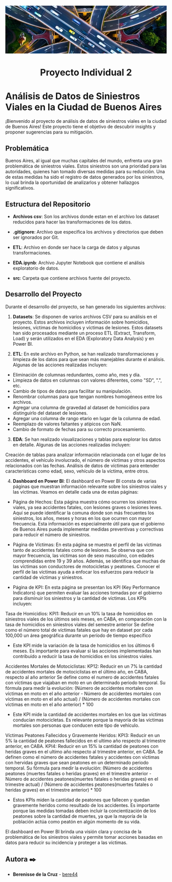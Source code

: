 <p align=center><img src=https://raw.githubusercontent.com/bere44/Proyecto_Individual_2/master/src/vial.jpg><p>


<h1 align="center"> Proyecto Individual 2 </h1>

#  Análisis de Datos de Siniestros Viales en la Ciudad de Buenos Aires


¡Bienvenido al proyecto de análisis de datos de siniestros viales en la ciudad de Buenos Aires! 
Este proyecto tiene el objetivo de descubrir insights y proponer sugerencias para su mitigación.


## Problemática
Buenos Aires, al igual que muchas capitales del mundo, enfrenta una gran problemática de siniestros viales. Estos siniestros son una prioridad para las autoridades, quienes han tomado diversas medidas para su reducción. Una de estas medidas ha sido el registro de datos generados por los siniestros, lo cual brinda la oportunidad de analizarlos y obtener hallazgos significativos.


## Estructura del Repositorio 

-   **Archivos csv**: Son los archivos donde estan en el archivo los dataset reducidos para hacer las transformaciones de los datos.

-   **.gitignore**: Archivo que especifica los archivos y directorios que deben ser ignorados por Git.

-   **ETL**: Archivo en donde ser hace la carga de datos y algunas transformaciones.

-   **EDA.ipynb**: Archivo Jupyter Notebook que contiene el análisis exploratorio de datos.

-   **src**: Carpeta que contiene archivos fuente del proyecto.


## Desarrollo del Proyecto

Durante el desarrollo del proyecto, se han generado los siguientes archivos:

1. **Datasets**: Se disponen de varios archivos CSV para su análisis en el proyecto. Estos archivos incluyen información sobre homicidios, lesiones, víctimas de homicidios y víctimas de lesiones. Estos datasets han sido procesados mediante un proceso ETL (Extract, Transform, Load) y serán utilizados en el EDA (Exploratory Data Analysis) y en Power BI.

2. **ETL**: En este archivo en Python, se han realizado transformaciones y limpieza de los datos para que sean más manejables durante el análisis. Algunas de las acciones realizadas incluyen:

- Eliminación de columnas redundantes, como año, mes y día.
- Limpieza de datos en columnas con valores diferentes, como "SD", ".", etc.
- Cambio de tipos de datos para facilitar su manipulación.
- Renombrar columnas para que tengan nombres homogéneos entre los archivos.
- Agregar una columna de gravedad al dataset de homicidios para distinguirlo del dataset de lesiones.
- Agregar una columna de rango etario en lugar de la columna de edad.
- Reemplazo de valores faltantes y atípicos con NaN.
- Cambio de formato de fechas para su correcto procesamiento.

3. **EDA**: Se han realizado visualizaciones y tablas para explorar los datos en detalle. Algunas de las acciones realizadas incluyen:

Creación de tablas para analizar información relacionada con el lugar de los accidentes, el vehículo involucrado, el número de víctimas y otros aspectos relacionados con las fechas.
Análisis de datos de víctimas para entender características como edad, sexo, vehículo de la víctima, entre otros.

4. **Dashboard en Power BI**:
El dashboard en Power BI consta de varias páginas que muestran información relevante sobre los siniestros viales y las víctimas. Veamos en detalle cada una de estas páginas:

- Página de Hechos: Esta página muestra cómo ocurren los siniestros viales, ya sea accidentes fatales, con lesiones graves o lesiones leves. Aquí se puede identificar la comuna donde son más frecuentes los siniestros, los años, meses y horas en los que ocurren con mayor frecuencia. Esta información es especialmente útil para que el gobierno de Buenos Aires pueda implementar medidas preventivas y correctivas para reducir el número de siniestros.

- Página de Víctimas: En esta página se muestra el perfil de las víctimas tanto de accidentes fatales como de lesiones. Se observa que con mayor frecuencia, las víctimas son de sexo masculino, con edades comprendidas entre 19 y 39 años. Además, se identifica que muchas de las víctimas son conductores de motocicletas y peatones. Conocer el perfil de las víctimas ayuda a enfocar los esfuerzos para reducir la cantidad de víctimas y siniestros.

- Página de KPI: En esta página se presentan los KPI (Key Performance Indicators) que permiten evaluar las acciones tomadas por el gobierno para disminuir los siniestros y la cantidad de víctimas. Los KPIs incluyen:

Tasa de Homicidios: 
KPI1: Reducir en un 10% la tasa de homicidios en siniestros viales de los últimos seis meses, en CABA, en comparación con la tasa de homicidios en siniestros viales del semestre anterior
Se define como el número total de víctimas fatales que hay en dataset por cada 100,000 un área geográfica durante un período de tiempo específico
- Este KPI mide la variación de la tasa de homicidios en los últimos 6 meses. Es importante para evaluar si las acciones implementadas han contribuido a reducir la tasa de homicidios en los siniestros viales.

Accidentes Mortales de Motociclistas: 
KP12: Reducir en un 7% la cantidad de accidentes mortales de motociclistas en el último año, en CABA, respecto al año anterior
Se define como el numero de accidentes fatales con víctimas que viajaban en moto en un determinado periodo temporal. Su fórmula para medir la evolución: (Número de accidentes mortales con víctimas en moto en el año anterior - Número de accidentes mortales con víctimas en moto en el año actual) / (Número de accidentes mortales con víctimas en moto en el año anterior) * 100
- Este KPI mide la cantidad de accidentes mortales en los que las víctimas conducían motocicletas. Es relevante porque la mayoría de las víctimas mortales son personas que conducen este tipo de vehículo.

Víctimas Peatones Fallecidos y Gravemente Heridos: 
KPI3: Reducir en un 5% la cantidad de peatones fallecidos en el ultimo año respecto al trimestre anterior, en CABA.
KPI4: Reducir en un 15% la cantidad de peatones con heridas graves en el ultimo año respecto al trimestre anterior, en CABA.
Se definen como el número de accidentes fatales y accidentes con víctimas con hervidas graves que sean peatones en un determinado periodo temporal. Su fórmula para medir la evolución: (Número de accidentes peatones (muertes fatales o heridas graves) en el trimestre anterior - Número de accidentes peatones(muertes fatales o heridas graves) en el trimestre actual) / (Número de accidentes peatones(muertes fatales o heridas graves) en el trimestre anterior) * 100
- Estos KPIs miden la cantidad de peatones que fallecen y quedan gravemente heridos como resultado de los accidentes. Es importante porque las medidas tomadas deben incluir la concientización de los peatones sobre la cantidad de muertes, ya que la mayoría de la población actúa como peatón en algún momento de su vida.

El dashboard en Power BI brinda una visión clara y concisa de la problemática de los siniestros viales y permite tomar acciones basadas en datos para reducir su incidencia y proteger a las víctimas.


## Autora ✒️
* **Berenisse de la Cruz**  - [bere44](https://github.com/bere44/)
